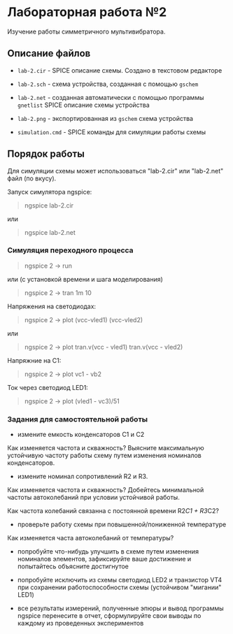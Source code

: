# Лабораторная работа №2
Изучение работы симметричного мультивибратора.

## Описание файлов

* `lab-2.cir` - SPICE описание схемы. Создано в текстовом редакторе

* `lab-2.sch` - схема устройства, созданная с помощью `gschem`

* `lab-2.net` - созданная автоматически с помощью программы `gnetlist`
SPICE описание схемы устройства

* `lab-2.png` - экспортированная из `gschem` схема устройства

* `simulation.cmd` - SPICE команды для симуляции работы схемы

## Порядок работы
Для симуляции схемы может использоваться "lab-2.cir" или "lab-2.net" файл
(по вкусу).

Запуск симулятора ngspice:

> ngspice lab-2.cir

или

> ngspice lab-2.net

### Симуляция переходного процесса

> ngspice 2 -> run

или (с установкой времени и шага моделирования)

> ngspice 2 -> tran 1m 10

Напряжения на светодиодах:

> ngspice 2 -> plot (vcc-vled1) (vcc-vled2)

или

> ngspice 2 -> plot tran.v(vcc - vled1) tran.v(vcc - vled2)

Напряжние на C1:

> ngspice 2 -> plot vc1 - vb2

Ток через светодиод LED1:

> ngspice 2 -> plot (vled1 - vc3)/51

### Задания для самостоятельной работы

* измените емкость конденсаторов C1 и C2

Как изменяется частота и скважность?
Выясните максимальную устойчивую частоту работы схему путем
изменения номиналов конденсаторов.

* измените номинал сопротивлений R2 и R3.

Как изменяется частота и скважность?
Добейтесь минимальной частоты автоколебаний при условии устойчивой работы.

Как частота колебаний связанна с постоянной времени R2*C1 + R3*C2?

* проверьте работу схемы при повышенной/пониженной температуре

Как изменяется часта автоколебаний от температуры?

* попробуйте что-нибудь улучшить в схеме путем изменения номиналов элементов,
зафиксируйте ваше достижение и попытайтесь объясните достигнутое 

* попробуйте исключить из схемы светодиод LED2 и транзистор VT4 при
сохранении работоспособности схемы (устойчивом "мигании" LED1)

* все результаты измерений, полученные эпюры и вывод программы ngspice
перенесите в отчет, сформулируйте свои выводы по каждому из проведенных
экспериментов

